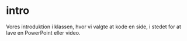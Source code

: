 # intro
Vores introduktion i klassen, hvor vi valgte at kode en side, i stedet for at lave en PowerPoint eller video.
